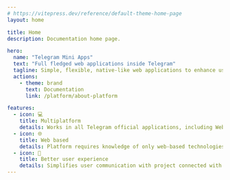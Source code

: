```yaml
---
# https://vitepress.dev/reference/default-theme-home-page
layout: home

title: Home
description: Documentation home page.

hero:
  name: "Telegram Mini Apps"
  text: "Full fledged web applications inside Telegram"
  tagline: Simple, flexible, native-like web applications to enhance user experience
  actions:
    - theme: brand
      text: Documentation
      link: /platform/about-platform

features:
  - icon: 💻
    title: Multiplatform
    details: Works in all Telegram official applications, including Web and desktop versions
  - icon: 🌐
    title: Web based
    details: Platform requires knowledge of only web-based technologies
  - icon: 🧑
    title: Better user experience
    details: Simplifies user communication with project connected with Telegram
---
```


